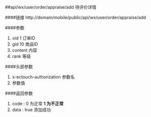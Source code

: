 ##api/wx/user/order/appraise/add  待评价详情

####链接
     http://domain/mobile/public/api/wx/user/order/appraise/add

####参数
1. oid   1 订单ID
2. gid   10  商品ID
3. content  内容
4. rank  等级

####头部参数
1. x-ectouch-authorization     参数名
2.    参数值


####返回参数
1. code : 0 为正常   **1 为不正常**
2. data  : true   添加成功

